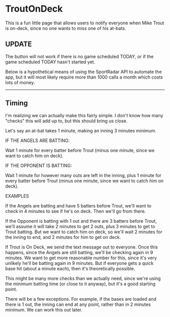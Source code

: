 # TroutOnDeck

This is a fun little page that allows users to notify everyone when Mike Trout is on-deck, since no one wants to miss one of his at-bats.

## UPDATE

The button will not work if there is no game scheduled TODAY, or if the game scheduled TODAY hasn't started yet.

Below is a hypothetical means of using the SportRadar API to automate the app, but it will most likely require more than 1000 calls a month which costs lots of money.

---

## Timing

I'm realizing we can actually make this fairly simple.  I don't know how many "checks" this will add up to, but this should bring us close.

Let's say an at-bat takes 1 minute, making an inning 3 minutes minimum.

IF THE ANGELS ARE BATTING:

Wait 1 minute for every batter before Trout (minus one minute, since we want to catch him on deck).

IF THE OPPONENT IS BATTING:

Wait 1 minute for however many outs are left in the inning, plus 1 minute for every batter before Trout (minus one minute, since we want to catch him on deck).

EXAMPLES

If the Angels are batting and have 5 batters before Trout, we'll want to check in 4 minutes to see if he's on deck.  Then we'll go from there.

If the Opponent is batting with 1 out and there are 3 batters before Trout, we'll assume it will take 2 minutes to get 2 outs, plus 3 minutes to get to Trout batting.  But we want to catch him on deck, so we'll wait 2 minutes for the inning to end, and 2 minutes for him to get on deck.

If Trout is On Deck, we send the text message out to everyone.  Once this happens, since the Angels are still batting, we'll be checking again in 9 minutes.  We want to get more reasonable number for this, since it's very unlikely he'll be batting again in 9 minutes.  But if everyone gets a quick base hit (about a minute each), then it's theoretically possible.

This might be many more checks than we actually need, since we're using the minimum batting time (or close to it anyway), but it's a good starting point.

There will be a few exceptions.  For example, if the bases are loaded and there is 1 out, the inning can end at any point, rather than in 2 minutes minimum.  We can work this out later.
